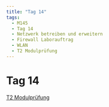 ```yaml
---
title: "Tag 14"
tags:
  - M145
  - Tag 14
  - Netzwerk betreiben und erweitern
  - Firewall Laborauftrag
  - WLAN
  - T2 Modulprüfung
---
```


# Tag 14

[T2 Modulprüfung](/data/m145/t2.pdf)
